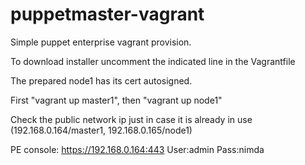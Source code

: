 # puppetmaster-vagrant

Simple puppet enterprise vagrant provision.

To download installer uncomment the indicated line in the Vagrantfile

The prepared node1 has its cert autosigned.

First "vagrant up master1", then "vagrant up node1"

Check the public network ip just in case it is already in use (192.168.0.164/master1, 192.168.0.165/node1)

PE console: https://192.168.0.164:443
User:admin
Pass:nimda
